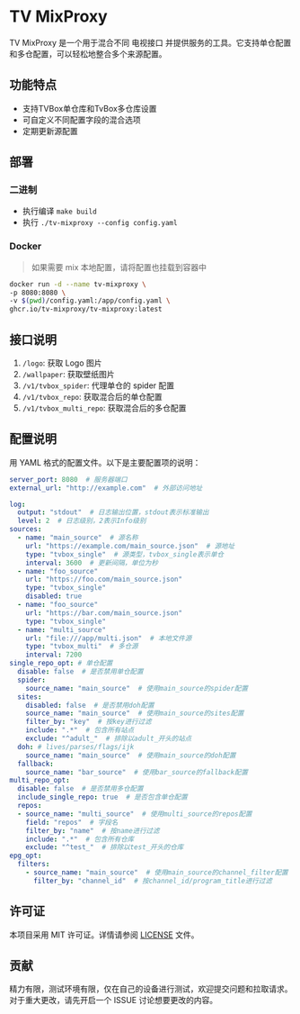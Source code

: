 # TV MixProxy

TV MixProxy 是一个用于混合不同 电视接口 并提供服务的工具。它支持单仓配置和多仓配置，可以轻松地整合多个来源配置。

## 功能特点

- 支持TVBox单仓库和TvBox多仓库设置
- 可自定义不同配置字段的混合选项
- 定期更新源配置

## 部署

### 二进制

- 执行编译 `make build`
- 执行 `./tv-mixproxy --config config.yaml`

### Docker

> 如果需要 mix 本地配置，请将配置也挂载到容器中

```bash
docker run -d --name tv-mixproxy \
-p 8080:8080 \
-v $(pwd)/config.yaml:/app/config.yaml \
ghcr.io/tv-mixproxy/tv-mixproxy:latest
```

## 接口说明

1. `/logo`: 获取 Logo 图片
2. `/wallpaper`: 获取壁纸图片
3. `/v1/tvbox_spider`: 代理单仓的 spider 配置
4. `/v1/tvbox_repo`: 获取混合后的单仓配置
5. `/v1/tvbox_multi_repo`: 获取混合后的多仓配置

## 配置说明

用 YAML 格式的配置文件。以下是主要配置项的说明：

```yaml
server_port: 8080  # 服务器端口
external_url: "http://example.com"  # 外部访问地址

log:
  output: "stdout"  # 日志输出位置，stdout表示标准输出
  level: 2  # 日志级别，2表示Info级别
sources:
  - name: "main_source"  # 源名称
    url: "https://example.com/main_source.json"  # 源地址
    type: "tvbox_single"  # 源类型，tvbox_single表示单仓
    interval: 3600  # 更新间隔，单位为秒
  - name: "foo_source"
    url: "https://foo.com/main_source.json"
    type: "tvbox_single"
    disabled: true
  - name: "foo_source"
    url: "https://bar.com/main_source.json"
    type: "tvbox_single"
  - name: "multi_source"
    url: "file:///app/multi.json"  # 本地文件源
    type: "tvbox_multi"  # 多仓源
    interval: 7200
single_repo_opt: # 单仓配置
  disable: false  # 是否禁用单仓配置
  spider:
    source_name: "main_source"  # 使用main_source的spider配置
  sites:
    disabled: false  # 是否禁用doh配置
    source_name: "main_source"  # 使用main_source的sites配置
    filter_by: "key"  # 按key进行过滤
    include: ".*"  # 包含所有站点
    exclude: "^adult_"  # 排除以adult_开头的站点
  doh: # lives/parses/flags/ijk
    source_name: "main_source"  # 使用main_source的doh配置
  fallback:
    source_name: "bar_source"  # 使用bar_source的fallback配置
multi_repo_opt:
  disable: false  # 是否禁用多仓配置
  include_single_repo: true  # 是否包含单仓配置
  repos:
  - source_name: "multi_source"  # 使用multi_source的repos配置
    field: "repos"  # 字段名
    filter_by: "name"  # 按name进行过滤
    include: ".*"  # 包含所有仓库
    exclude: "^test_"  # 排除以test_开头的仓库
epg_opt:
  filters:
    - source_name: "main_source"  # 使用main_source的channel_filter配置
      filter_by: "channel_id"  # 按channel_id/program_title进行过滤
```

## 许可证

本项目采用 MIT 许可证。详情请参阅 [LICENSE](LICENSE) 文件。

## 贡献

精力有限，测试环境有限，仅在自己的设备进行测试，欢迎提交问题和拉取请求。对于重大更改，请先开启一个 ISSUE 讨论想要更改的内容。
